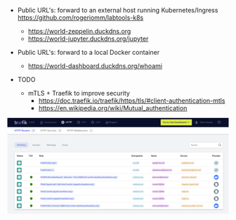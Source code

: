    * Public URL's: forward to an external host running Kubernetes/Ingress https://github.com/rogeriomm/labtools-k8s
      * https://world-zeppelin.duckdns.org
      * https://world-jupyter.duckdns.org/jupyter

   * Public URL's: forward to a local Docker container
      * https://world-dashboard.duckdns.org/whoami
      
   * TODO
      * mTLS + Traefik to improve security
         * https://doc.traefik.io/traefik/https/tls/#client-authentication-mtls
         * https://en.wikipedia.org/wiki/Mutual_authentication

![alt text](docs/traefik-http-routers.png "Traefik HTTP Services screenshot")

